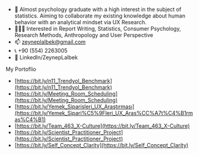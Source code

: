 - 👤 Almost psychology graduate with a high interest in the subject of statistics. Aiming to collaborate my existing knowledge about human behavior with an analytical mindset via UX Research.
- 👩🏻‍💻 Interested in Report Writing, Statistics, Consumer Psychology, Research Methods, Anthropology and User Perspective
- 📫 zeyneplalbek@gmail.com
- 📞 +90 (554) 2263005
- 📎 LinkedIn/ZeynepLalbek

My Portoflio
- [https://bit.ly/n11_Trendyol_Benchmark](https://bit.ly/n11_Trendyol_Benchmark)
- [https://bit.ly/Meeting_Room_Scheduling](https://bit.ly/Meeting_Room_Scheduling)
- [https://bit.ly/Yemek_Siparişleri_UX_Araştırması](https://bit.ly/Yemek_Sipari%C5%9Fleri_UX_Aras%CC%A7t%C4%B1rmas%C4%B1)
- [https://bit.ly/Team_463_X-Culture](https://bit.ly/Team_463_X-Culture)
- [https://bit.ly/Scientist_Practitioner_Project](https://bit.ly/Scientist_Practitioner_Project)
- [https://bit.ly/Self_Concept_Clarity](https://bit.ly/Self_Concept_Clarity)
